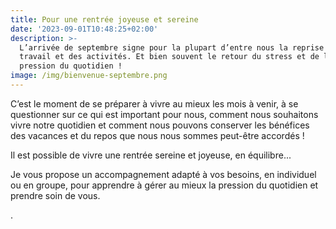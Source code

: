 ```yaml
---
title: Pour une rentrée joyeuse et sereine
date: '2023-09-01T10:48:25+02:00'
description: >-
  L’arrivée de septembre signe pour la plupart d’entre nous la reprise du
  travail et des activités. Et bien souvent le retour du stress et de la
  pression du quotidien !
image: /img/bienvenue-septembre.png
---
```

C’est le moment de se préparer à vivre au mieux les mois à venir, à se questionner sur ce qui est important pour nous, comment nous souhaitons vivre notre quotidien et comment nous pouvons conserver les bénéfices des vacances et du repos que nous nous sommes peut-être accordés ! 

Il est possible de vivre une rentrée sereine et joyeuse, en équilibre...

Je vous propose un accompagnement adapté à vos besoins, en individuel ou en groupe, pour apprendre à gérer au mieux la pression du quotidien et prendre soin de vous.

.

